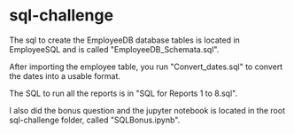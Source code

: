 # sql-challenge

The sql to create the EmployeeDB database tables is located in EmployeeSQL and is called "EmployeeDB_Schemata.sql".

After importing the employee table, you run "Convert_dates.sql" to convert the dates into a usable format.

The SQL to run all the reports is in "SQL for Reports 1 to 8.sql".

I also did the bonus question and the jupyter notebook is located in the root sql-challenge folder, called "SQLBonus.ipynb".